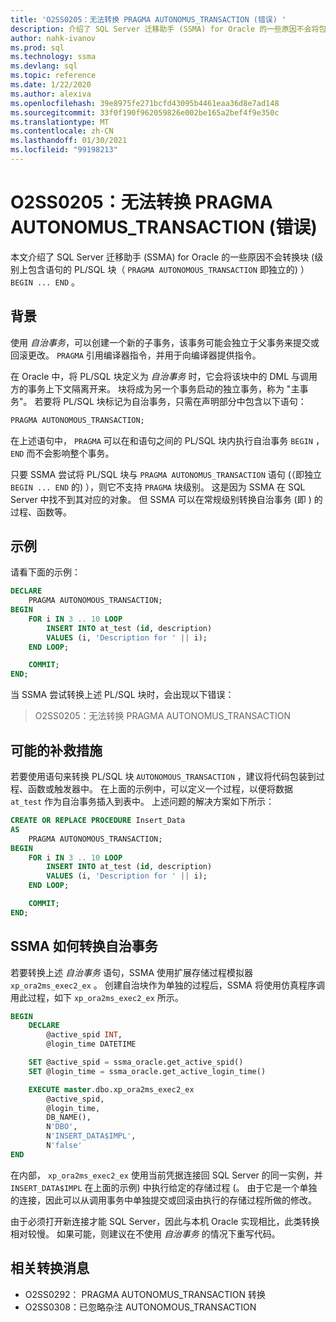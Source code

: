 ```yaml
---
title: 'O2SS0205：无法转换 PRAGMA AUTONOMUS_TRANSACTION (错误) '
description: 介绍了 SQL Server 迁移助手 (SSMA) for Oracle 的一些原因不会将包含杂注 AUTONOMOUS_TRANSACTION 语句的 PL/SQL 块转换为块级别 (即 "独立开始 ..."结束) 。
author: nahk-ivanov
ms.prod: sql
ms.technology: ssma
ms.devlang: sql
ms.topic: reference
ms.date: 1/22/2020
ms.author: alexiva
ms.openlocfilehash: 39e8975fe271bcfd43095b4461eaa36d8e7ad148
ms.sourcegitcommit: 33f0f190f962059826e002be165a2bef4f9e350c
ms.translationtype: MT
ms.contentlocale: zh-CN
ms.lasthandoff: 01/30/2021
ms.locfileid: "99198213"
---
```

# <a name="o2ss0205-unable-to-convert-pragma-autonomus_transaction-error"></a>O2SS0205：无法转换 PRAGMA AUTONOMUS_TRANSACTION (错误) 

本文介绍了 SQL Server 迁移助手 (SSMA) for Oracle 的一些原因不会转换块 (级别上包含语句的 PL/SQL 块（ `PRAGMA AUTONOMOUS_TRANSACTION` 即独立的) ） `BEGIN ... END` 。

## <a name="background"></a>背景

使用 *自治事务*，可以创建一个新的子事务，该事务可能会独立于父事务来提交或回滚更改。 `PRAGMA` 引用编译器指令，并用于向编译器提供指令。

在 Oracle 中，将 PL/SQL 块定义为 *自治事务* 时，它会将该块中的 DML 与调用方的事务上下文隔离开来。 块将成为另一个事务启动的独立事务，称为 "主事务"。 若要将 PL/SQL 块标记为自治事务，只需在声明部分中包含以下语句：

```sql
PRAGMA AUTONOMOUS_TRANSACTION;
```

在上述语句中， `PRAGMA` 可以在和语句之间的 PL/SQL 块内执行自治事务 `BEGIN` ， `END` 而不会影响整个事务。

只要 SSMA 尝试将 PL/SQL 块与 `PRAGMA AUTONOMUS_TRANSACTION` 语句 (（即独立 `BEGIN ... END` 的) ），则它不支持 `PRAGMA` 块级别。 这是因为 SSMA 在 SQL Server 中找不到其对应的对象。 但 SSMA 可以在常规级别转换自治事务 (即 ) 的过程、函数等。

## <a name="example"></a>示例

请看下面的示例：

```sql
DECLARE
    PRAGMA AUTONOMOUS_TRANSACTION;
BEGIN
    FOR i IN 3 .. 10 LOOP
        INSERT INTO at_test (id, description)
        VALUES (i, 'Description for ' || i);
    END LOOP;

    COMMIT;
END;
```

当 SSMA 尝试转换上述 PL/SQL 块时，会出现以下错误：

> O2SS0205：无法转换 PRAGMA AUTONOMUS_TRANSACTION

## <a name="possible-remedies"></a>可能的补救措施

若要使用语句来转换 PL/SQL 块 `AUTONOMOUS_TRANSACTION` ，建议将代码包装到过程、函数或触发器中。 在上面的示例中，可以定义一个过程，以便将数据 `at_test` 作为自治事务插入到表中。 上述问题的解决方案如下所示：

```sql
CREATE OR REPLACE PROCEDURE Insert_Data
AS
    PRAGMA AUTONOMOUS_TRANSACTION;
BEGIN
    FOR i IN 3 .. 10 LOOP
        INSERT INTO at_test (id, description)
        VALUES (i, 'Description for ' || i);
    END LOOP;

    COMMIT;
END;
```

## <a name="how-ssma-converts-an-autonomous-transaction"></a>SSMA 如何转换自治事务

若要转换上述 *自治事务* 语句，SSMA 使用扩展存储过程模拟器 `xp_ora2ms_exec2_ex` 。 创建自治块作为单独的过程后，SSMA 将使用仿真程序调用此过程，如下 `xp_ora2ms_exec2_ex` 所示。

```sql
BEGIN
    DECLARE
        @active_spid INT,
        @login_time DATETIME

    SET @active_spid = ssma_oracle.get_active_spid()
    SET @login_time = ssma_oracle.get_active_login_time()

    EXECUTE master.dbo.xp_ora2ms_exec2_ex
        @active_spid,
        @login_time,
        DB_NAME(),
        N'DBO',
        N'INSERT_DATA$IMPL',
        N'false'
END
```

在内部， `xp_ora2ms_exec2_ex` 使用当前凭据连接回 SQL Server 的同一实例，并 `INSERT_DATA$IMPL` 在上面的示例) 中执行给定的存储过程 (。 由于它是一个单独的连接，因此可以从调用事务中单独提交或回滚由执行的存储过程所做的修改。

由于必须打开新连接才能 SQL Server，因此与本机 Oracle 实现相比，此类转换相对较慢。 如果可能，则建议在不使用 *自治事务* 的情况下重写代码。

## <a name="related-conversion-messages"></a>相关转换消息

* O2SS0292： PRAGMA AUTONOMUS_TRANSACTION 转换
* O2SS0308：已忽略杂注 AUTONOMOUS_TRANSACTION
